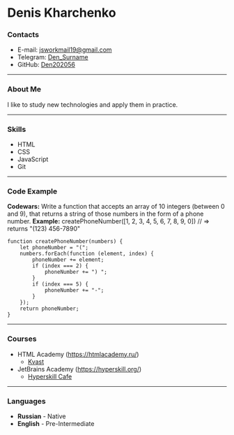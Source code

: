 # Denis Kharchenko

### Contacts
- E-mail: jsworkmail19@gmail.com
- Telegram: [Den_Surname](https://t.me/Den_Surname)
- GitHub: [Den202056](https://github.com/Den202056)

***

### About Me

I like to study new technologies and apply them in practice.

***

### Skills

- HTML
- CSS
- JavaScript
- Git

***

### Code Example
**Codewars:** Write a function that accepts an array of 10 integers (between 0 and 9), that returns a string of those numbers in the form of a phone number.
**Example:**
createPhoneNumber([1, 2, 3, 4, 5, 6, 7, 8, 9, 0]) // => returns "(123) 456-7890"

```
function createPhoneNumber(numbers) {
    let phoneNumber = "(";
    numbers.forEach(function (element, index) {
        phoneNumber += element;
        if (index === 2) {
            phoneNumber += ") ";
        }
        if (index === 5) {
            phoneNumber += "-";
        }
    });
    return phoneNumber;
}
```

***

### Courses

- HTML Academy (https://htmlacademy.ru/)
  - [Kvast](https://den202056.github.io/html_academy_kvast/)
- JetBrains Academy (https://hyperskill.org/)
  - [Hyperskill Cafe](https://den202056.github.io/jetbrains_hyperskill_cafe/)

***

### Languages

- **Russian** - Native
- **English** - Pre-Intermediate